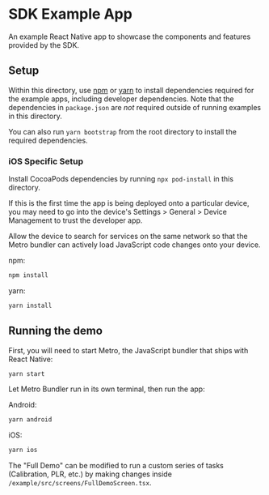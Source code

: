 # SDK Example App

An example React Native app to showcase the components and features provided by the SDK.

## Setup

Within this directory, use [npm](https://www.npmjs.com/) or [yarn](https://yarnpkg.com/) to install dependencies required for the example apps, including developer dependencies. Note that the dependencies in `package.json` are _not_ required outside of running examples in this directory.

You can also run `yarn bootstrap` from the root directory to install the required dependencies.

### iOS Specific Setup

Install CocoaPods dependencies by running `npx pod-install` in this directory.

If this is the first time the app is being deployed onto a particular device, you may need to go into the device's Settings > General > Device Management to trust the developer app.

Allow the device to search for services on the same network so that the Metro bundler can actively load JavaScript code changes onto your device.

npm:

```sh
npm install
```

yarn:

```sh
yarn install
```

## Running the demo

First, you will need to start Metro, the JavaScript bundler that ships with React Native:

```sh
yarn start
```

Let Metro Bundler run in its own terminal, then run the app:

Android:

```sh
yarn android
```

iOS:

```sh
yarn ios
```

The "Full Demo" can be modified to run a custom series of tasks (Calibration, PLR, etc.) by making changes inside `/example/src/screens/FullDemoScreen.tsx`.
